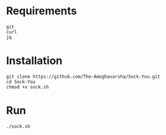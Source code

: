 <h1>Requirements</h1>

```
git
curl
jq
```


<h1>Installation</h1>

```
git clone https://github.com/The-Amoghavarsha/Sock-You.git
cd Sock-You
chmod +x sock.sh
```

<h1>Run</h1>

```
./sock.sh
```

